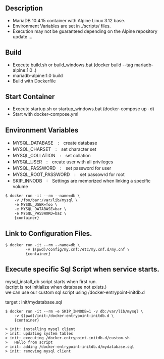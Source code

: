## Description
- MariaDB 10.4.15 container with Alpine Linux 3.12 base.
- Environment Variables are set in ./scripts/ files.
- Execution may not be guaranteed depending on the Alpine repository update ...
  
## Build
- Execute build.sh or build_windows.bat (docker build --tag mariadb-alpine:1.0 .)
- mariadb-alpine:1.0 build
- Build with Dockerfile  
  
  
  
## Start Container
- Execute startup.sh or startup_windows.bat (docker-compose up -d)
- Start with docker-compose.yml
  
  
  
## Environment Variables
- MYSQL_DATABASE　:　create database
- MYSQL_CHARSET　:　set character set
- MYSQL_COLLATION　:　set collation
- MYSQL_USER　:　create user with all privileges
- MYSQL_PASSWORD　:　set password for user
- MYSQL_ROOT_PASSWORD　:　set passowrd for root
- SKIP_INNODB　:　Settings are memorized when linking a specific volume
  
```console
$ docker run -it --rm --name=db \
	-v /foo/bar:/var/lib/mysql \
	-e MYSQL_USER=foo \
	-e MYSQL_DATABASE=bar \
	-e MYSQL_PASSWORD=baz \
	{container}
```
  
  
  
## Link to Configuration Files.
```console
$ docker run -it --rm --name=db \
         -v $(pwd)/config/my.cnf:/etc/my.cnf.d/my.cnf \
         {container}
```
  
  
  
## Execute specific Sql Script when service starts.
mysql_install_db script starts when first run.  
(script is not initialize when database not exists.)  
we can use our custom sql script using /docker-entrypoint-initdb.d  
  
target : init/mydatabase.sql  

```console
$ docker run -it --rm -e SKIP_INNODB=1 -v db:/var/lib/mysql \
	-v $(pwd)/init:/docker-entrypoint-initdb.d \
	{container}
  
> init: installing mysql client
> init: updating system tables
> init: executing /docker-entrypoint-initdb.d/custom.sh
> 	Hello from script
> init: adding /docker-entrypoint-initdb.d/mydatabase.sql
> init: removing mysql client
```
  
